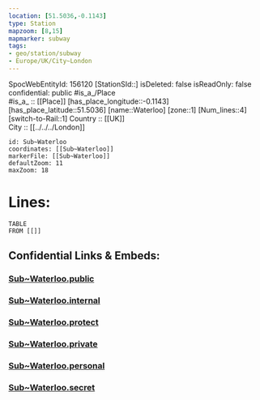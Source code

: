 ```yaml
---
location: [51.5036,-0.1143] 
type: Station 
mapzoom: [8,15] 
mapmarker: subway 
tags:
- geo/station/subway
- Europe/UK/City~London
---
```

SpocWebEntityId: 156120
[StationSId::] 
isDeleted: false
isReadOnly: false
confidential: public
#is_a_/Place  
#is_a_ :: [[Place]] 
[has_place_longitude::-0.1143] 
[has_place_latitude::51.5036] 
[name::Waterloo] 
[zone::1] 
[Num_lines::4] 
[switch-to-Rail::1] 
Country :: [[UK]]  
City :: [[../../../London]]  


```leaflet
id: Sub~Waterloo
coordinates: [[Sub~Waterloo]] 
markerFile: [[Sub~Waterloo]] 
defaultZoom: 11 
maxZoom: 18
```


# Lines: 
```dataview
TABLE 
FROM [[]] 
```


## Confidential Links & Embeds: 

### [Sub~Waterloo.public](/_public/\Earth\Continent\Europe\Europe~North\UK\England\Regions~England\London,Greater\cities~GreaterLondon\Underground\StationSub~Waterloo.public.md) 

### [Sub~Waterloo.internal](/_internal/\Earth\Continent\Europe\Europe~North\UK\England\Regions~England\London,Greater\cities~GreaterLondon\Underground\StationSub~Waterloo.internal.md) 

### [Sub~Waterloo.protect](/_protect/\Earth\Continent\Europe\Europe~North\UK\England\Regions~England\London,Greater\cities~GreaterLondon\Underground\StationSub~Waterloo.protect.md) 

### [Sub~Waterloo.private](/_private/\Earth\Continent\Europe\Europe~North\UK\England\Regions~England\London,Greater\cities~GreaterLondon\Underground\StationSub~Waterloo.private.md) 

### [Sub~Waterloo.personal](/_personal/\Earth\Continent\Europe\Europe~North\UK\England\Regions~England\London,Greater\cities~GreaterLondon\Underground\StationSub~Waterloo.personal.md) 

### [Sub~Waterloo.secret](/_secret/\Earth\Continent\Europe\Europe~North\UK\England\Regions~England\London,Greater\cities~GreaterLondon\Underground\StationSub~Waterloo.secret.md)

